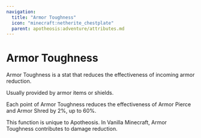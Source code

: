 ```yaml
---
navigation:
  title: "Armor Toughness"
  icon: "minecraft:netherite_chestplate"
  parent: apotheosis:adventure/attributes.md
---
```


# Armor Toughness

<Color id="blue">Armor Toughness</Color> is a stat that reduces the effectiveness of incoming armor reduction.

Usually provided by armor items or shields.

Each point of Armor Toughness reduces the effectiveness of Armor Pierce and Armor Shred by 2%, up to 60%.

This function is unique to Apotheosis. In Vanilla Minecraft, Armor Toughness contributes to damage reduction.

